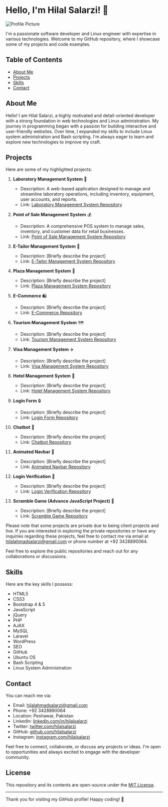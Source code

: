 # Hello, I'm Hilal Salarzi! 👋

![Profile Picture](profile_picture.jpg) <!-- You can add your profile picture here -->

I'm a passionate software developer and Linux engineer with expertise in various technologies. Welcome to my GitHub repository, where I showcase some of my projects and code examples.

## Table of Contents

- [About Me](#about-me)
- [Projects](#projects)
- [Skills](#skills)
- [Contact](#contact)

## About Me

Hello! I am Hilal Salarzi, a highly motivated and detail-oriented developer with a strong foundation in web technologies and Linux administration. My journey in programming began with a passion for building interactive and user-friendly websites. Over time, I expanded my skills to include Linux system administration and Bash scripting. I'm always eager to learn and explore new technologies to improve my craft.

## Projects

Here are some of my highlighted projects:

1. **Laboratory Management System** 💼
   - Description: A web-based application designed to manage and streamline laboratory operations, including inventory, equipment, user accounts, and reports.
   - Link: [Laboratory Management System Repository](https://github.com/hilalsalarzi/full_updated_lab)

2. **Point of Sale Management System** 💰
   - Description: A comprehensive POS system to manage sales, inventory, and customer data for retail businesses.
   - Link: [Point of Sale Management System Repository](https://github.com/hilalsalarzi/pos)

3. **E-Tailor Management System** 👕
   - Description: [Briefly describe the project]
   - Link: [E-Tailor Management System Repository](https://github.com/hilalsalarzi/tailor)

4. **Plaza Management System** 🏢
   - Description: [Briefly describe the project]
   - Link: [Plaza Management System Repository](https://github.com/hilalsalarzi/plaza)

5. **E-Commerce** 🛍️
   - Description: [Briefly describe the project]
   - Link: [E-Commerce Repository](https://github.com/hilalsalarzi/E-commerce)

6. **Tourism Management System** 🗺️
   - Description: [Briefly describe the project]
   - Link: [Tourism Management System Repository](https://github.com/hilalsalarzi/picnic_spot)

7. **Visa Management System** ✈️
   - Description: [Briefly describe the project]
   - Link: [Visa Management System Repository](https://github.com/hilalsalarzi/visa)

8. **Hotel Management System** 🏨
   - Description: [Briefly describe the project]
   - Link: [Hotel Management System Repository]()

9. **Login Form** 🔒
   - Description: [Briefly describe the project]
   - Link: [Login Form Repository](https://github.com/hilalsalarzi/login_form)

10. **Chatbot** 🤖
    - Description: [Briefly describe the project]
    - Link: [Chatbot Repository](https://github.com/hilalsalarzi/chatbot)

11. **Animated Navbar** 🚀
    - Description: [Briefly describe the project]
    - Link: [Animated Navbar Repository](https://github.com/hilalsalarzi/animated_navbar)

12. **Login Verification** 🔐
    - Description: [Briefly describe the project]
    - Link: [Login Verification Repository](https://github.com/hilalsalarzi/tailor)

13. **Scramble Game (Advance JavaScript Project)** 🎲
    - Description: [Briefly describe the project]
    - Link: [Scramble Game Repository](https://github.com/hilalsalarzi/Scramble-Game-Advance-Javascript-Project)

Please note that some projects are private due to being client projects and live. If you are interested in exploring the private repositories or have any inquiries regarding these projects, feel free to contact me via email at hilalahmadsalarzi@gmail.com or phone number at +92 3428890064.

Feel free to explore the public repositories and reach out for any collaborations or discussions.

## Skills

Here are the key skills I possess:

- HTML5
- CSS3
- Bootstrap 4 & 5
- JavaScript
- jQuery
- PHP
- AJAX
- MySQL
- Laravel
- WordPress
- SEO
- GitHub
- Ubuntu OS
- Bash Scripting
- Linux System Administration

## Contact

You can reach me via:

- Email: hilalahmadsalarzi@gmail.com
- Phone: +92 3428890064
- Location: Peshawar, Pakistan
- LinkedIn: [linkedin.com/in/hilalsalarzi](https://www.linkedin.com/in/hilalsalarzi)
- Twitter: [twitter.com/hilalsalarzi](https://twitter.com/hilalsalarzi)
- GitHub: [github.com/hilalsalarzi](https://github.com/hilalsalarzi)
- Instagram: [instagram.com/hilalsalarzi](https://www.instagram.com/hilalsalarzi/)

Feel free to connect, collaborate, or discuss any projects or ideas. I'm open to opportunities and always excited to engage with the developer community.

## License

This repository and its contents are open-source under the [MIT License](LICENSE).

---

Thank you for visiting my GitHub profile! Happy coding! 🚀
